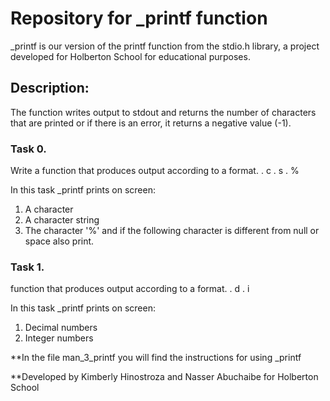 # Repository for _printf function

_printf is our version of the printf function from the stdio.h library, a project developed for Holberton School for educational purposes.


## Description:

The function writes output to stdout and returns the number of characters that are printed or if there is an error, it returns a negative value (-1).


### Task 0.

Write a function that produces output according to a format.
. c
. s
. %

In this task _printf prints on screen:
1. A character
2. A character string
3. The character '%' and if the following character is different from null or 
   space also print.

### Task 1.

function that produces output according to a format.
. d
. i

In this task _printf prints on screen:

1. Decimal numbers
2. Integer numbers

**In the file man_3_printf you will find the instructions for using _printf

**Developed by Kimberly Hinostroza and Nasser Abuchaibe for Holberton School

